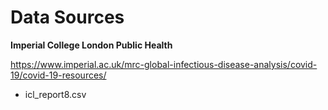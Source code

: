 # Data Sources

**Imperial College London Public Health**

https://www.imperial.ac.uk/mrc-global-infectious-disease-analysis/covid-19/covid-19-resources/

+ icl_report8.csv